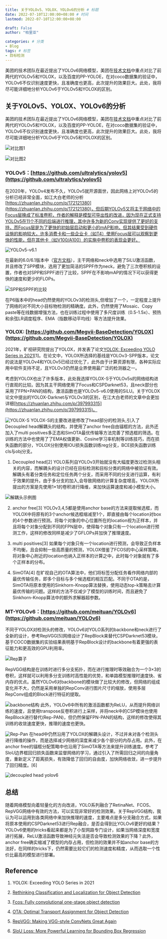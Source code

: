 ```yaml
---
title: 关于YOLOv5、YOLOX、YOLOv6的分析 # 标题
date: 2022-07-10T12:00:00+08:00 # 时间
lastmod: 2022-07-10T12:00:00+08:00

draft: False
author: "帕里亚"

categories: # 分类
- Blog
tags: # 标签
- 目标检测
---
```


美团的技术团队在最近提出了YOLOv6网络模型，美团在[技术文档](https://tech.meituan.com/2022/06/23/yolov6-a-fast-and-accurate-target-detection-framework-is-opening-source.html)中重点对比了前两代的YOLOv5和YOLOX，以及百度的PP-YOLOE，在对coco数据集的验证中，YOLOv6不仅识别速度更快，且准确度也更高，此次提升的效果巨大。此处，我将尽可能详细地分析YOLOv6于YOLOv5和YOLOX的区别。

<!--more-->

## 关于YOLOv5、YOLOX、YOLOv6的分析

美团的技术团队在最近提出了YOLOv6网络模型，美团在[技术文档](https://tech.meituan.com/2022/06/23/yolov6-a-fast-and-accurate-target-detection-framework-is-opening-source.html)中重点对比了前两代的YOLOv5和YOLOX，以及百度的PP-YOLOE，在对coco数据集的验证中，YOLOv6不仅识别速度更快，且准确度也更高，此次提升的效果巨大。此处，我将尽可能详细地分析YOLOv6于YOLOv5和YOLOX的区别。

![对比图1](https://p0.meituan.net/travelcube/6e04535a78a8e341615ceab2dd474b18144058.png)

![对比图2](https://p0.meituan.net/travelcube/ae8d801a76f96eee5ddfd40d13901b0d141917.png)

### YOLOv5：[https://github.com/ultralytics/yolov5](https://github.com/ultralytics/yolov5)
在2020年，YOLOv4发布不久，YOLOv5就开源面世，因此网络上对YOLOv5的分析已经非常全面，如江大白老师的分析[https://zhuanlan.zhihu.com/p/172121380](https://zhuanlan.zhihu.com/p/172121380)，但后期YOLOv5又将主干网络中的Focus层换成了标准卷积，作者的解释是模型可导出性的改进，因为现在正式支持YOLOv5在11个不同的后端进行推理，其中许多为新的Conv实现提供了更好的支持，而Focus层是为了更快的初始层启动和更小的mAP影响，但其结果受到硬件设施的影响较大，许多消费卡和一些企业卡（如T4）使用Focus层可以观察到更快的性能，但在其他卡（如V100/A100）的实施中卷积的表现会更好。

![YOLOv5-v6.1](https://user-images.githubusercontent.com/31005897/172404576-c260dcf9-76bb-4bc8-b6a9-f2d987792583.png)

在最新的6.0/6.1版本中（[官方文档](https://github.com/ultralytics/yolov5/issues/6998#41)），主干网络和neck中选用了SiLU激活函数，并且修改了SPP模块，选用了更加简洁的SPPF作为neck，避免了三次卷积核的设置，作者也对SPP和SPPF进行了比较，SPPF在不影响mAP的情况下可以获得更快的速度和更少的FLOPs。

![SPP和SPPF的比较](https://user-images.githubusercontent.com/26833433/129478335-b221347a-4a52-4173-b378-12d004d7c2cd.png)

在P6版本中的head仍然使用的YOLOv3的检测头,但增加了一个，一定程度上提升了网络的对不同大小目标物检测的精确度。此外，仍然使用了Mosaic、Copy paste等在线数据增强方法，也在训练过程中使用了多尺度训练（0.5-1.5x）、预热和余弦LR调度程序、EMA（指数移动平均线）等方法提升效果。

### YOLOX: [https://github.com/Megvii-BaseDetection/YOLOX](https://github.com/Megvii-BaseDetection/YOLOX)

2021年，旷视研究院提出了YOLOX，并发表了论文[YOLOX: Exceeding YOLO Series in 2021](https://arxiv.org/abs/2107.08430)[1]。在论文中，YOLOX所选择的基线是YOLOv3-SPP版本，论文的说法是YOLOv4和YOLOv5已经过优化了，此外由于计算资源有限，各种实际应用中软件支持不足，且YOLOv3仍然是业界使用最广泛的检测器之一。

考虑到YOLOX也出了许多版本，此处我选择YOLOX-S于YOLOv5s的网络结构进行直观的比较。因为其主干网络使用了Focus和CSPDarknet53，且neck部分也采用了FPN+PAN的结构，激活函数也是YOLOv5-v6.0使用的SiLU。关于YOLOX论文中提出的YOLOX-Darknet与YOLOv3的区别，在江大白老师的文章中会更加详细[https://zhuanlan.zhihu.com/p/397993315](https://zhuanlan.zhihu.com/p/397993315)。

![YOLOX-S](https://vymnfdbwon.cn-02.visual-paradigm.com/rest/diagrams/shares/diagram/a0736986-b6fe-4368-901b-8a41669b6094/preview?p=1)
YOLOX-S的主要改进是修改了head部分的检测头,引入了Decoupled head解耦头的结构，并使用了anchor free自由锚框的方法，此外还加入了multi positives多正态和SimOTA最优传输等方法完善了预选框的筛选。在训练的方法中也使用了了EMA权值更新、Cosine学习率机制等训练技巧，而在损失函数的部分，YOLOX分别使用IOU损失函数训练reg分支，BCE损失函数训练cls与obj分支。

1. Decoupled head[2]
YOLO系列自YOLOv3开始就没有大幅度更改过检测头相关的内容，而解耦头的设计已经在目标检测和目标分类的网络中被验证有效。解耦头有着分类任务和定位任务两个分支，而采用不同的分支进行运算，有利于效果的提升。由于多分支的加入,会导致网络的计算复杂度增高，YOLOX所提出的方案是先使用1×1的卷积进行降维，来加快运算速度和减小模型大小。

![解耦头示例图](https://img-blog.csdnimg.cn/6601b6f812c744e38c4046041eec3a05.png?x-oss-process=image/watermark,type_ZHJvaWRzYW5zZmFsbGJhY2s,shadow_50,text_Q1NETiBA5pybfg==,size_20,color_FFFFFF,t_70,g_se,x_16)

2. anchor free[3]
YOLOv3,4,5都是使用anchor base的方法来提取候选框，而YOLOX中将原有的3个anchor候选框缩减至1个，即直接由每个location对box的4个参数进行预测。将每个对象的中心位置所在的location视为正样本，并且将每个对象分配到不同的FPN层中，使得每个对象只有一个location进行预测工作，这样的修改同样是减少了GFLOPs并加快了推理速度。

3. multi positives[3]
如果每个对象只有一个location进行预测，会导致正负样本不均衡，且会抑制一些高质量的预测，YOLOX借鉴了FCOS的中心采样策略，将对象中心附近的location也纳入正样本的计算之中，此时每个对象就有了多个正样本的分布。

4. SimOTA[4]
在旷视自己的OTA算法中，他们将标签分配任务看作网络内部的最优传输任务，即多个目标与多个候选框的相互匹配。不同于OTA的是，SimOTA将原本使用的Sinkhorn-Knopp算法替换，使用动态top-k策略去计算最优传输的问题。这样的方法不仅减少了模型的训练时间，而且避免了Sinkhorn-Knopp算法中的额外求解器超参数。

### MT-YOLOv6：[https://github.com/meituan/YOLOv6](https://github.com/meituan/YOLOv6)

不同于YOLOX对检测头的修改，YOLOv6对YOLO系列的backbone和neck进行了全新的设计，参考RepVGG[5]网络设计了RepBlock来替代CSPDarknet53模块，基于COCO数据集的实验结果表明基于RepBlock设计的backbone有着更强的表征能力和更高效的GPU利用率。

![Rep算子](https://p0.meituan.net/travelcube/9f7878c7872787f9b8706b28e5e7c611237315.png)

RepVGG结构是在训练时进行多分支拓扑，而在进行推理时等效融合为一个3×3的卷积，这样就可以利用多分支训练时高性能的优势，和单路模型推理时速度快、省内存的优点。虽然YOLOv6对backbone的模块做了比较大的修改，但网络的组成变化并不大，仍然是采用单独的RepConv进行图片尺寸的缩放，使用多层RepConv组成的Block进行特征的提取。

![backbone结构](https://p0.meituan.net/travelcube/8ec8337d37c2545b8fcf355625854802145939.png)
此外，YOLOv6中所有的激活函数都为ReLU，从而提升网络训练的速度，且使用transpose反卷积进行上采样，并将neck中的CSP模块也使用RepBlock进行替代(Rep-PAN)，但仍然保留FPN-PAN的结构，这样的修改使得其训练的收敛速度更快，推理的速度也更快。

![Rep-Pan](https://p0.meituan.net/travelcube/c37c23c37fd094e05e8cab924659a9d9199592.png)
在head中仍然沿用了YOLOX的解耦头设计，不过并未对各个检测头进行降维的操作，而是选择减少网络的深度来减少各个部分的内存占用。此外，在anchor free的锚框分配策略中也沿用了SimOTA等方法来提升训练速度。参考了SloU边界框回归损失函数来监督网络的学习，通过引入了所需回归之间的向量角度，重新定义了距离损失，有效降低了回归的自由度，加快网络收敛，进一步提升了回归精度。[6]

![decoupled head yolov6](https://p0.meituan.net/travelcube/9a0fd7ba30522ce3ed24822e51b0e1a8109432.png)

## 总结

随着网络模型向着轻量化的方向改进，YOLO系列融合了RetinaNet、FCOS、RepVGG网络中有效的方法，可以实现非常好的检测效果。关于RepVGG结构，我认为可以运用到各类网络中来加快推理的速度，主要难点是多分支融合方式，如果将原本使用的CSPDarknet53进行Rep融合，是否会得到比YOLOv6更好的结果？YOLOv6使用的tricks看起来都是为了小型网路专门设计，如果当网络深度和宽度进行拓展，ReLU激活函数导致神经元失活是否会导致检测效果的下降？此外，anchor free确实缩减了模型的内存占用，但检测的效果并不如anchor base的方法好，在同样的tricks下，仍然需要比较它们的检测速度和精度，从而选取一个性价比最高的模型进行部署。

## Reference

1. YOLOX: Exceeding YOLO Series in 2021

2. [Rethinking Classification and Localization for Object Detection](https://arxiv.org/pdf/1904.06493v4.pdf)

3. [Fcos: Fully convolutional one-stage object detection](https://arxiv.org/pdf/1904.01355.pdf)

4. [OTA: Optimal Transport Assignment for Object Detection](https://arxiv.org/abs/2103.14259)

5. [RepVGG: Making VGG-style ConvNets Great Again](https://arxiv.org/abs/2101.03697)

6. [SloU Loss: More Powerful Learning for Bounding Box Regression](https://arxiv.org/abs/2205.12740)